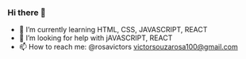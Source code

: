 ### Hi there 👋

- 🌱 I’m currently learning HTML, CSS, JAVASCRIPT, REACT
- 🤔 I’m looking for help with jAVASCRIPT, REACT
- 📫 How to reach me: @rosavictors victorsouzarosa100@gmail.com

